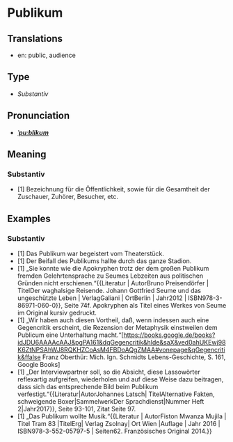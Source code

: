 # Publikum
## Translations
- en: public, audience
## Type
- _Substantiv_
## Pronunciation
- **_[ˈpuːblikʊm](https://commons.wikimedia.org/wiki/File:De-Publikum.ogg)_**
## Meaning
### Substantiv
- [1] Bezeichnung für die Öffentlichkeit, sowie für die Gesamtheit der Zuschauer, Zuhörer, Besucher, etc.
## Examples
### Substantiv
- [1] Das Publikum war begeistert vom Theaterstück.
- [1] Der Beifall des Publikums hallte durch das ganze Stadion.
- [1] „Sie konnte wie die Apokryphen trotz der dem großen Publikum fremden Gelehrtensprache zu Seumes Lebzeiten aus politischen Gründen nicht erschienen.“<ref>{{Literatur | AutorBruno Preisendörfer | TitelDer waghalsige Reisende. Johann Gottfried Seume und das ungeschützte Leben | VerlagGaliani | OrtBerlin | Jahr2012 | ISBN978-3-86971-060-0}}, Seite 74f. Apokryphen als Titel eines Werkes von Seume im Original kursiv gedruckt.</ref>
- [1] „Wir haben auch diesen Vortheil, daß, wenn indessen auch eine Gegencritik erscheint, die Rezension der Metaphysik einstweilen dem Publicum eine Unterhaltung macht.“<ref>[https://books.google.de/books?idJDU6AAAAcAAJ&pgPA161&dqGegencritik&hlde&saX&ved0ahUKEwj98K6ZtNPSAhWJ8RQKHZCoAsM4FBDoAQgZMAA#vonepage&qGegencritik&ffalse Franz Oberthür: Mich. Ign. Schmidts Lebens-Geschichte, S. 161, Google Books]</ref>
- [1] „Der Interviewpartner soll, so die Absicht, diese Lassowörter reflexartig aufgreifen, wiederholen und auf diese Weise dazu beitragen, dass sich das entsprechende Bild beim Publikum verfestigt.“<ref>{{Literatur|AutorJohannes Latsch| TitelAlternative Fakten, schweigende Boxer|SammelwerkDer Sprachdienst|Nummer Heft 2|Jahr2017}}, Seite 93-101, Zitat Seite 97.</ref>
- [1] „Das Publikum wollte Musik.“<ref>{{Literatur | AutorFiston Mwanza Mujila | Titel Tram 83 |TitelErg| Verlag Zsolnay| Ort Wien |Auflage | Jahr 2016 | ISBN978-3-552-05797-5 | Seiten62. Französisches Original 2014.}}</ref>

